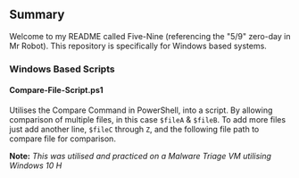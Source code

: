 ## Summary

Welcome to my README called Five-Nine (referencing the "5/9" zero-day in Mr Robot). This repository is specifically for Windows based systems.

### Windows Based Scripts

#### Compare-File-Script.ps1

Utilises the Compare Command in PowerShell, into a script. By allowing comparison of multiple files, in this case `$fileA` & `$fileB`.
To add more files just add another line, `$fileC` through `Z`, and the following file path to compare file for comparison.

**Note:**
*This was utilised and practiced on a Malware Triage VM utilising Windows 10 H*
